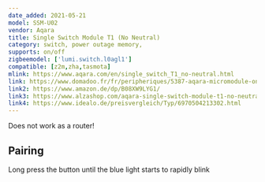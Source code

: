 ```yaml
---
date_added: 2021-05-21
model: SSM-U02
vendor: Aqara
title: Single Switch Module T1 (No Neutral)
category: switch, power outage memory, 
supports: on/off
zigbeemodel: ['lumi.switch.l0agl1']
compatible: [z2m,zha,tasmota]
mlink: https://www.aqara.com/en/single_switch_T1_no-neutral.html
link: https://www.domadoo.fr/fr/peripheriques/5387-aqara-micromodule-onoff-zigbee-30-1250w-sans-neutre-6970504213302.html
link2: https://www.amazon.de/dp/B08XW9LYG1/
link3: https://www.alzashop.com/aqara-single-switch-module-t1-no-neutral-d6258582.htm
link4: https://www.idealo.de/preisvergleich/Typ/6970504213302.html
---
```


Does not work as a router!

## Pairing
Long press the button until the blue light starts to rapidly blink
